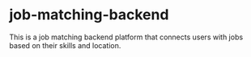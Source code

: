# job-matching-backend
This is a job matching backend platform that connects users with jobs based on their skills and location.
